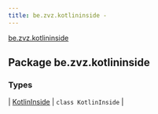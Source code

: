 ```yaml
---
title: be.zvz.kotlininside - 
---
```


[be.zvz.kotlininside](./index.html)

## Package be.zvz.kotlininside

### Types

| [KotlinInside](-kotlin-inside/index.html) | `class KotlinInside` |

